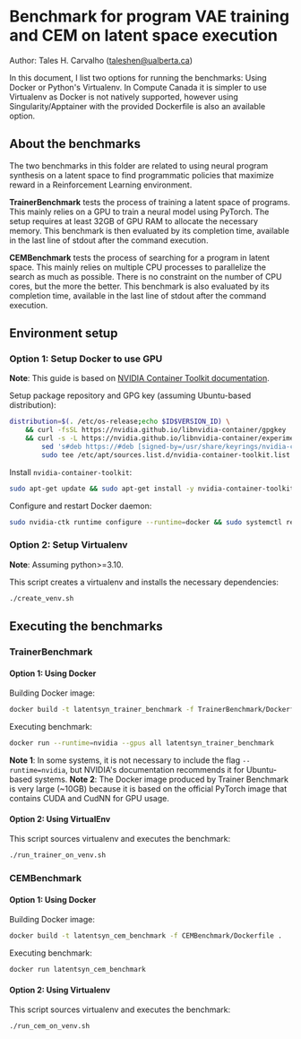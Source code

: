 # Benchmark for program VAE training and CEM on latent space execution

Author: Tales H. Carvalho (taleshen@ualberta.ca)

In this document, I list two options for running the benchmarks: Using Docker or Python's Virtualenv. In Compute Canada it is simpler to use Virtualenv as Docker is not natively supported, however using Singularity/Apptainer with the provided Dockerfile is also an available option.

## About the benchmarks

The two benchmarks in this folder are related to using neural program synthesis on a latent space to find programmatic policies that maximize reward in a Reinforcement Learning environment.

**TrainerBenchmark** tests the process of training a latent space of programs. This mainly relies on a GPU to train a neural model using PyTorch. The setup requires at least 32GB of GPU RAM to allocate the necessary memory. This benchmark is then evaluated by its completion time, available in the last line of stdout after the command execution.

**CEMBenchmark** tests the process of searching for a program in latent space. This mainly relies on multiple CPU processes to parallelize the search as much as possible. There is no constraint on the number of CPU cores, but the more the better. This benchmark is also evaluated by its completion time, available in the last line of stdout after the command execution.

## Environment setup

### Option 1: Setup Docker to use GPU

**Note**: This guide is based on [NVIDIA Container Toolkit documentation](https://docs.nvidia.com/datacenter/cloud-native/container-toolkit/install-guide.html#docker).

Setup package repository and GPG key (assuming Ubuntu-based distribution):
```bash
distribution=$(. /etc/os-release;echo $ID$VERSION_ID) \
    && curl -fsSL https://nvidia.github.io/libnvidia-container/gpgkey | sudo gpg --dearmor -o /usr/share/keyrings/nvidia-container-toolkit-keyring.gpg \
    && curl -s -L https://nvidia.github.io/libnvidia-container/experimental/$distribution/libnvidia-container.list | \
        sed 's#deb https://#deb [signed-by=/usr/share/keyrings/nvidia-container-toolkit-keyring.gpg] https://#g' | \
        sudo tee /etc/apt/sources.list.d/nvidia-container-toolkit.list
```

Install `nvidia-container-toolkit`:
```bash
sudo apt-get update && sudo apt-get install -y nvidia-container-toolkit
```

Configure and restart Docker daemon:
```bash
sudo nvidia-ctk runtime configure --runtime=docker && sudo systemctl restart docker
```

### Option 2: Setup Virtualenv

**Note**: Assuming python>=3.10.

This script creates a virtualenv and installs the necessary dependencies:
```bash
./create_venv.sh
```

## Executing the benchmarks

### TrainerBenchmark

#### Option 1: Using Docker

Building Docker image:
```bash
docker build -t latentsyn_trainer_benchmark -f TrainerBenchmark/Dockerfile .
```

Executing benchmark:
```bash
docker run --runtime=nvidia --gpus all latentsyn_trainer_benchmark
```

**Note 1**: In some systems, it is not necessary to include the flag `--runtime=nvidia`, but NVIDIA's documentation recommends it for Ubuntu-based systems.
**Note 2**: The Docker image produced by Trainer Benchmark is very large (~10GB) because it is based on the official PyTorch image that contains CUDA and CudNN for GPU usage.

#### Option 2: Using VirtualEnv

This script sources virtualenv and executes the benchmark:
```bash
./run_trainer_on_venv.sh
```

### CEMBenchmark

#### Option 1: Using Docker

Building Docker image:
```bash
docker build -t latentsyn_cem_benchmark -f CEMBenchmark/Dockerfile .
```

Executing benchmark:
```bash
docker run latentsyn_cem_benchmark
```

#### Option 2: Using Virtualenv

This script sources virtualenv and executes the benchmark:
```bash
./run_cem_on_venv.sh
```
